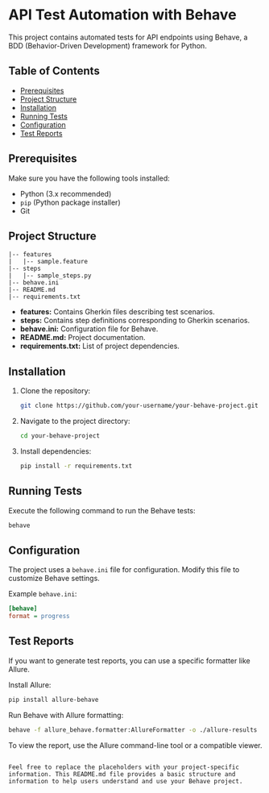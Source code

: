 
# API Test Automation with Behave

This project contains automated tests for API endpoints using Behave, a BDD (Behavior-Driven Development) framework for Python.

## Table of Contents

- [Prerequisites](#prerequisites)
- [Project Structure](#project-structure)
- [Installation](#installation)
- [Running Tests](#running-tests)
- [Configuration](#configuration)
- [Test Reports](#test-reports)

## Prerequisites

Make sure you have the following tools installed:

- Python (3.x recommended)
- `pip` (Python package installer)
- Git

## Project Structure

```
|-- features
|   |-- sample.feature
|-- steps
|   |-- sample_steps.py
|-- behave.ini
|-- README.md
|-- requirements.txt
```

- **features:** Contains Gherkin files describing test scenarios.
- **steps:** Contains step definitions corresponding to Gherkin scenarios.
- **behave.ini:** Configuration file for Behave.
- **README.md:** Project documentation.
- **requirements.txt:** List of project dependencies.

## Installation

1. Clone the repository:

   ```bash
   git clone https://github.com/your-username/your-behave-project.git
   ```

2. Navigate to the project directory:

   ```bash
   cd your-behave-project
   ```

3. Install dependencies:

   ```bash
   pip install -r requirements.txt
   ```

## Running Tests

Execute the following command to run the Behave tests:

```bash
behave
```

## Configuration

The project uses a `behave.ini` file for configuration. Modify this file to customize Behave settings.

Example `behave.ini`:

```ini
[behave]
format = progress
```

## Test Reports

If you want to generate test reports, you can use a specific formatter like Allure.

Install Allure:

```bash
pip install allure-behave
```

Run Behave with Allure formatting:

```bash
behave -f allure_behave.formatter:AllureFormatter -o ./allure-results
```

To view the report, use the Allure command-line tool or a compatible viewer.

```

Feel free to replace the placeholders with your project-specific information. This README.md file provides a basic structure and information to help users understand and use your Behave project.